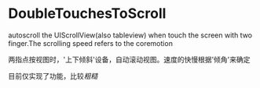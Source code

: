 DoubleTouchesToScroll
=====================

autoscroll the UIScrollView(also tableview) when touch the screen with two finger.The scrolling speed refers to the coremotion

两指点按视图时，'上下倾斜'设备，自动滚动视图。速度的快慢根据'倾角'来确定

目前仅实现了功能，比较*粗糙*
